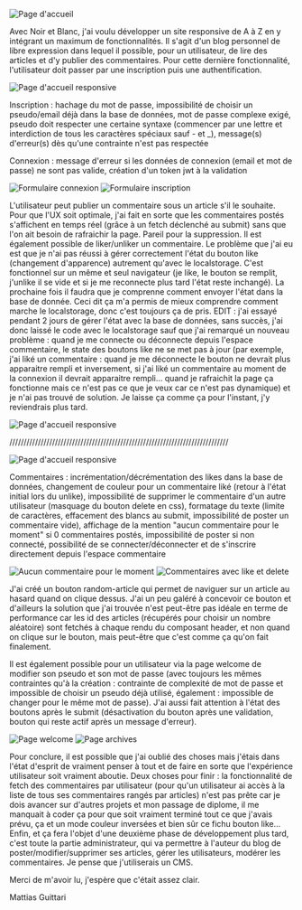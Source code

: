 ![Page d'accueil](Readme-Pictures/Screen-8.png)

Avec Noir et Blanc, j'ai voulu développer un site responsive de A à Z en y intégrant un maximum de fonctionnalités. Il s'agit d'un blog personnel de libre expression dans lequel il possible, pour un utilisateur, de lire des articles et d'y publier des commentaires. Pour cette dernière fonctionnalité, l'utilisateur doit passer par une inscription puis une authentification.

![Page d'accueil responsive](Readme-Pictures/Screen-4.png)

Inscription : hachage du mot de passe, impossibilité de choisir un pseudo/email déjà dans la base de données, mot de passe complexe exigé, pseudo doit respecter une certaine syntaxe (commencer par une lettre et interdiction de tous les caractères spéciaux sauf - et \_), message(s) d'erreur(s) dès qu'une contrainte n'est pas respectée

Connexion : message d'erreur si les données de connexion (email et mot de passe) ne sont pas valide, création d'un token jwt à la validation

![Formulaire connexion](Readme-Pictures/Screen-14bis.png)
![Formulaire inscription](Readme-Pictures/Screen-15.png)

L'utilisateur peut publier un commentaire sous un article s'il le souhaite. Pour que l'UX soit optimale, j'ai fait en sorte que les commentaires postés s'affichent en temps réel (grâce à un fetch déclenché au submit) sans que l'on ait besoin de rafraichir la page. Pareil pour la suppression. Il est également possible de liker/unliker un commentaire. Le problème que j'ai eu est que je n'ai pas réussi à gérer correctement l'état du bouton like (changement d'apparence) autrement qu'avec le localstorage. C'est fonctionnel sur un même et seul navigateur (je like, le bouton se remplit, j'unlike il se vide et si je me reconnecte plus tard l'état reste inchangé). La prochaine fois il faudra que je comprenne comment envoyer l'état dans la base de donnée. Ceci dit ça m'a permis de mieux comprendre comment marche le localstorage, donc c'est toujours ça de pris. EDIT : j'ai essayé pendant 2 jours de gérer l'état avec la base de données, sans succès, j'ai donc laissé le code avec le localstorage sauf que j'ai remarqué un nouveau problème : quand je me connecte ou déconnecte depuis l'espace commentaire, le state des boutons like ne se met pas à jour (par exemple, j'ai liké un commentaire : quand je me déconnecte le bouton ne devrait plus apparaitre rempli et inversement, si j'ai liké un commentaire au moment de la connexion il devrait apparaitre rempli... quand je rafraichit la page ça fonctionne mais ce n'est pas ce que je veux car ce n'est pas dynamique) et je n'ai pas trouvé de solution. Je laisse ça comme ça pour l'instant, j'y reviendrais plus tard.

![Page d'accueil responsive](Readme-Pictures/Screen-9.png)

/////////////////////////////////////////////////////////////////////////////

![Page d'accueil responsive](Readme-Pictures/Screen-10.png)

Commentaires : incrémentation/décrémentation des likes dans la base de données, changement de couleur pour un commentaire liké (retour à l'état initial lors du unlike), impossibilité de supprimer le commentaire d'un autre utilisateur (masquage du bouton delete en css), formatage du texte (limite de caractères, effacement des blancs au submit, impossibilité de poster un commentaire vide), affichage de la mention "aucun commentaire pour le moment" si 0 commentaires postés, impossibilité de poster si non connecté, possibilité de se connecter/déconnecter et de s'inscrire directement depuis l'espace commentaire

![Aucun commentaire pour le moment](Readme-Pictures/Screen-17.png)
![Commentaires avec like et delete](Readme-Pictures/Screen-16.png)

J'ai créé un bouton random-article qui permet de naviguer sur un article au hasard quand on clique dessus. J'ai un peu galéré à concevoir ce bouton et d'ailleurs la solution que j'ai trouvée n'est peut-être pas idéale en terme de performance car les id des articles (récupérés pour choisir un nombre aléatoire) sont fetchés à chaque rendu du composant header, et non quand on clique sur le bouton, mais peut-être que c'est comme ça qu'on fait finalement.

Il est également possible pour un utilisateur via la page welcome de modifier son pseudo et son mot de passe (avec toujours les mêmes contraintes qu'à la création : contrainte de complexité de mot de passe et impossible de choisir un pseudo déjà utilisé, également : impossible de changer pour le même mot de passe). J'ai aussi fait attention à l'état des boutons après le submit (désactivation du bouton après une validation, bouton qui reste actif après un message d'erreur).

![Page welcome](Readme-Pictures/Screen-13.png)
![Page archives](Readme-Pictures/Screen-20.png)

Pour conclure, il est possible que j'ai oublié des choses mais j'étais dans l'état d'esprit de vraiment penser à tout et de faire en sorte que l'expérience utilisateur soit vraiment aboutie. Deux choses pour finir : la fonctionnalité de fetch des commentaires par utilisateur (pour qu'un utilisateur ai accès à la liste de tous ses commentaires rangés par articles) n'est pas prête car je dois avancer sur d'autres projets et mon passage de diplome, il me manquait à coder ça pour que soit vraiment terminé tout ce que j'avais prévu, ça et un mode couleur inversées et bien sûr ce fichu bouton like... Enfin, et ça fera l'objet d'une deuxième phase de développement plus tard, c'est toute la partie administrateur, qui va permettre à l'auteur du blog de poster/modifier/supprimer ses articles, gérer les utilisateurs, modérer les commentaires. Je pense que j'utiliserais un CMS.

Merci de m'avoir lu, j'espère que c'était assez clair.

Mattias Guittari
